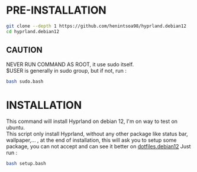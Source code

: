 # PRE-INSTALLATION
```bash
git clone --depth 1 https://github.com/henintsoa98/hyprland.debian12
cd hyprland.debian12
```
## CAUTION
NEVER RUN COMMAND AS ROOT, it use sudo itself. \
$USER is generally in sudo group, but if not, run :
```bash
bash sudo.bash
```
# INSTALLATION
This command will install Hyprland on debian 12, I'm on way to test on ubuntu. \
This script only install Hyprland, without any other package like status bar, wallpaper,... , at the end of installation, this will ask you to setup some package, you can not accept and can see it better on [dotfiles.debian12](https://github.com/henintsoa98/dotfiles.debian12)
Just run :
```bash
bash setup.bash
```
